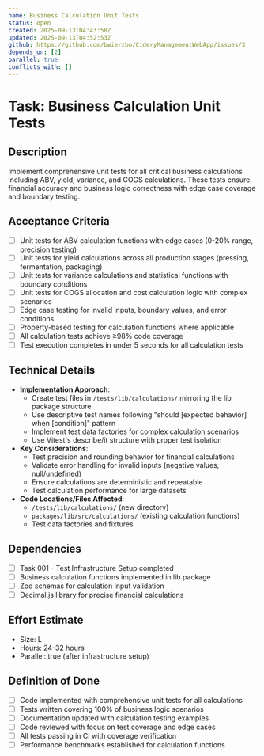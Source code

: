 ```yaml
---
name: Business Calculation Unit Tests
status: open
created: 2025-09-13T04:43:58Z
updated: 2025-09-13T04:52:53Z
github: https://github.com/bwierzbo/CideryManagementWebApp/issues/3
depends_on: [2]
parallel: true
conflicts_with: []
---
```


# Task: Business Calculation Unit Tests

## Description
Implement comprehensive unit tests for all critical business calculations including ABV, yield, variance, and COGS calculations. These tests ensure financial accuracy and business logic correctness with edge case coverage and boundary testing.

## Acceptance Criteria
- [ ] Unit tests for ABV calculation functions with edge cases (0-20% range, precision testing)
- [ ] Unit tests for yield calculations across all production stages (pressing, fermentation, packaging)
- [ ] Unit tests for variance calculations and statistical functions with boundary conditions
- [ ] Unit tests for COGS allocation and cost calculation logic with complex scenarios
- [ ] Edge case testing for invalid inputs, boundary values, and error conditions
- [ ] Property-based testing for calculation functions where applicable
- [ ] All calculation tests achieve ≥98% code coverage
- [ ] Test execution completes in under 5 seconds for all calculation tests

## Technical Details
- **Implementation Approach**:
  - Create test files in `/tests/lib/calculations/` mirroring the lib package structure
  - Use descriptive test names following "should [expected behavior] when [condition]" pattern
  - Implement test data factories for complex calculation scenarios
  - Use Vitest's describe/it structure with proper test isolation
- **Key Considerations**:
  - Test precision and rounding behavior for financial calculations
  - Validate error handling for invalid inputs (negative values, null/undefined)
  - Ensure calculations are deterministic and repeatable
  - Test calculation performance for large datasets
- **Code Locations/Files Affected**:
  - `/tests/lib/calculations/` (new directory)
  - `packages/lib/src/calculations/` (existing calculation functions)
  - Test data factories and fixtures

## Dependencies
- [ ] Task 001 - Test Infrastructure Setup completed
- [ ] Business calculation functions implemented in lib package
- [ ] Zod schemas for calculation input validation
- [ ] Decimal.js library for precise financial calculations

## Effort Estimate
- Size: L
- Hours: 24-32 hours
- Parallel: true (after infrastructure setup)

## Definition of Done
- [ ] Code implemented with comprehensive unit tests for all calculations
- [ ] Tests written covering 100% of business logic scenarios
- [ ] Documentation updated with calculation testing examples
- [ ] Code reviewed with focus on test coverage and edge cases
- [ ] All tests passing in CI with coverage verification
- [ ] Performance benchmarks established for calculation functions
